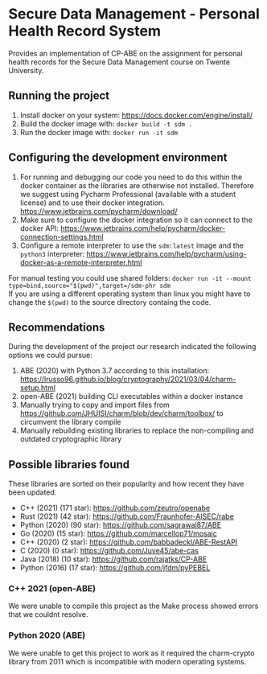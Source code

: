 # Secure Data Management - Personal Health Record System
Provides an implementation of CP-ABE on the assignment for personal health records for the Secure Data Management course on Twente University.

## Running the project
1. Install docker on your system: https://docs.docker.com/engine/install/
2. Build the docker image with: `docker build -t sdm .`
3. Run the docker image with: `docker run -it sdm`

## Configuring the development environment
1. For running and debugging our code you need to do this within the docker container as the libraries are otherwise not installed. Therefore we suggest using Pycharm Professional (available with a student license) and to use their docker integration. https://www.jetbrains.com/pycharm/download/
2. Make sure to configure the docker integration so it can connect to the docker API: https://www.jetbrains.com/help/pycharm/docker-connection-settings.html
3. Configure a remote interpreter to use the `sdm:latest` image and the `python3` interpreter: https://www.jetbrains.com/help/pycharm/using-docker-as-a-remote-interpreter.html

For manual testing you could use shared folders: `docker run -it --mount type=bind,source="$(pwd)",target=/sdm-phr sdm`  
If you are using a different operating system than linux you might have to change the `$(pwd)` to the source directory containg the code.  

## Recommendations
During the development of the project our research indicated the following options we could pursue:
1. ABE (2020) with Python 3.7 according to this installation: https://lrusso96.github.io/blog/cryptography/2021/03/04/charm-setup.html
2. open-ABE (2021) building CLI executables within a docker instance
3. Manually trying to copy and import files from https://github.com/JHUISI/charm/blob/dev/charm/toolbox/ to circumvent the library compile
4. Manually rebuilding existing libraries to replace the non-compiling and outdated cryptographic library

## Possible libraries found
These libraries are sorted on their popularity and how recent they have been updated.
- C++ (2021) (171 star): https://github.com/zeutro/openabe
- Rust (2021) (42 star): https://github.com/Fraunhofer-AISEC/rabe
- Python (2020) (90 star): https://github.com/sagrawal87/ABE
- Go (2020) (15 star): https://github.com/marcellop71/mosaic
- C++ (2020) (2 star): https://github.com/babbadeckl/ABE-RestAPI
- C (2020) (0 star): https://github.com/Juve45/abe-cas
- Java (2018) (10 star): https://github.com/rajatks/CP-ABE
- Python (2016) (17 star): https://github.com/jfdm/pyPEBEL

### C++ 2021 (open-ABE)
We were unable to compile this project as the Make process showed errors that we couldnt resolve.

### Python 2020 (ABE)
We were unable to get this project to work as it required the charm-crypto library from 2011 which is incompatible with modern operating systems.
